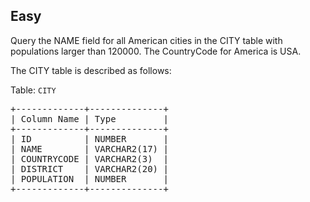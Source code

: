 <h2>Easy</h2>
<p>Query the NAME field for all American cities in the CITY table with populations larger than 120000. The CountryCode for America is USA.

The CITY table is described as follows:</p>

<p>Table: <code>CITY</code></p>
<pre>
+-------------+--------------+
| Column Name | Type         |
+-------------+--------------+
| ID  	      | NUMBER       |
| NAME        | VARCHAR2(17) |
| COUNTRYCODE | VARCHAR2(3)  |
| DISTRICT    | VARCHAR2(20) |
| POPULATION  | NUMBER       |
+-------------+--------------+
</pre>
